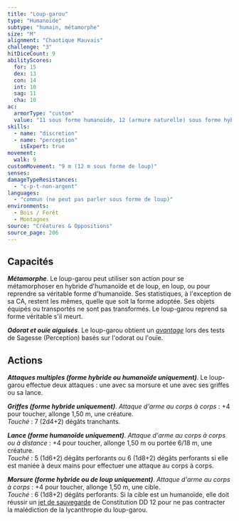 ```yaml
---
title: "Loup-garou"
type: "Humanoïde"
subtype: "humain, métamorphe"
size: "M"
alignment: "Chaotique Mauvais"
challenge: "3"
hitDiceCount: 9
abilityScores:
  for: 15
  dex: 13
  con: 14
  int: 10
  sag: 11
  cha: 10
ac:
  armorType: "custom"
  value: "11 sous forme humanoïde, 12 (armure naturelle) sous forme hybride ou de loup"
skills:
  - name: "discretion"
  - name: "perception"
    isExpert: true
movement:
  walk: 9
customMovement: "9 m (12 m sous forme de loup)"
senses:
damageTypeResistances:
  - "c-p-t-non-argent"
languages:
  - "commun (ne peut pas parler sous forme de loup)"
environments:
  - Bois / Forêt
  - Montagnes
source: "Créatures & Oppositions"
source_page: 206
---
```

## Capacités
_**Métamorphe**_. Le loup-garou peut utiliser son action pour se métamorphoser en hybride d'humanoïde et de loup, en loup, ou pour reprendre sa véritable forme d'humanoïde. Ses statistiques, à l'exception de sa CA, restent les mêmes, quelle que soit la forme adoptée. Ses objets équipés ou transportés ne sont pas transformés. Le loup-garou reprend sa forme véritable s'il meurt.

_**Odorat et ouïe aiguisés**_. Le loup-garou obtient un [_avantage_](/utiliser-les-caracteristiques/#avantage-et-desavantage) lors des tests de Sagesse (Perception) basés sur l'odorat ou l'ouïe.

## Actions
_**Attaques multiples (forme hybride ou humanoïde uniquement)**_. Le loup-garou effectue deux attaques : une avec sa morsure et une avec ses griffes ou sa lance.

_**Griffes (forme hybride uniquement)**_. _Attaque d'arme au corps à corps_ : +4 pour toucher, allonge 1,50 m, une créature.  
_Touché_ : 7 (2d4+2) dégâts tranchants.

_**Lance (forme humanoïde uniquement)**_. _Attaque d'arme au corps à corps ou à distance_ : +4 pour toucher, allonge 1,50 m ou portée 6/18 m, une créature.  
_Touché_ : 5 (1d6+2) dégâts perforants ou 6 (1d8+2) dégâts perforants si elle est maniée à deux mains pour effectuer une attaque au corps à corps.

_**Morsure (forme hybride ou de loup uniquement)**_. _Attaque d'arme au corps à corps_ : +4 pour toucher, allonge 1,50 m, une cible.  
_Touché_ : 6 (1d8+2) dégâts perforants. Si la cible est un humanoïde, elle doit réussir un [jet de sauvegarde](/utiliser-les-caracteristiques#jets-de-sauvegarde) de Constitution DD 12 pour ne pas contracter la malédiction de la lycanthropie du loup-garou.
